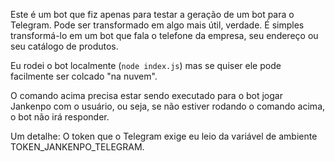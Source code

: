 Este é um bot que fiz apenas para testar a geração de um bot para o Telegram. Pode ser transformado em algo mais útil, verdade. É simples transformá-lo em um bot que fala o telefone da empresa, seu endereço ou seu catálogo de produtos.

Eu rodei o bot localmente (`node index.js`) mas se quiser ele pode facilmente ser colcado "na nuvem".

O comando acima precisa estar sendo executado para o bot jogar Jankenpo com o usuário, ou seja, se não estiver rodando o comando acima, o bot não irá responder.

Um detalhe: O token que o Telegram exige eu leio da variável de ambiente TOKEN_JANKENPO_TELEGRAM. 
